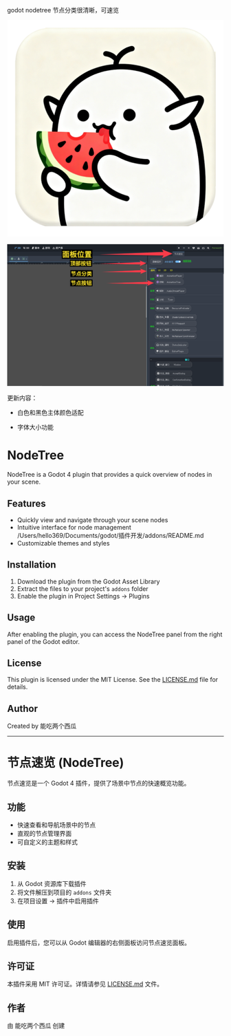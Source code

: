 
godot nodetree 节点分类很清晰，可速览


![logo](https://github.com/hello432369/godotnodetree/blob/main/logo.png?raw=true)


![logo](https://github.com/hello432369/godotnodetree/blob/main/bg2.png?raw=true)


更新内容：

+ 白色和黑色主体颜色适配        

+ 字体大小功能



# NodeTree

NodeTree is a Godot 4 plugin that provides a quick overview of nodes in your scene.

## Features

- Quickly view and navigate through your scene nodes
- Intuitive interface for node management
/Users/hello369/Documents/godot/插件开发/addons/README.md
- Customizable themes and styles

## Installation

1. Download the plugin from the Godot Asset Library
2. Extract the files to your project's `addons` folder
3. Enable the plugin in Project Settings -> Plugins

## Usage

After enabling the plugin, you can access the NodeTree panel from the right panel of the Godot editor.

## License

This plugin is licensed under the MIT License. See the [LICENSE.md](LICENSE.md) file for details.

## Author

Created by 能吃两个西瓜

---

# 节点速览 (NodeTree)

节点速览是一个 Godot 4 插件，提供了场景中节点的快速概览功能。

## 功能

- 快速查看和导航场景中的节点
- 直观的节点管理界面
- 可自定义的主题和样式

## 安装

1. 从 Godot 资源库下载插件
2. 将文件解压到项目的 `addons` 文件夹
3. 在项目设置 -> 插件中启用插件

## 使用

启用插件后，您可以从 Godot 编辑器的右侧面板访问节点速览面板。

## 许可证

本插件采用 MIT 许可证。详情请参见 [LICENSE.md](LICENSE.md) 文件。

## 作者

由 能吃两个西瓜 创建

